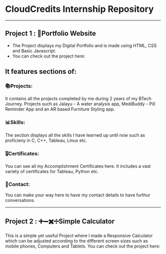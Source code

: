 # CloudCredits Internship Repository

---

## Project 1 : 📂Portfolio Website
  - The Project displays my Digital Portfolio and is made using HTML, CSS and Basic Javascript.
  - You can check out the project here: 

## It features sections of:
### 📚Projects: 
It contains all the projects completed by me during 2 years of my BTech Journey. Projects such as Jalayu - A water analysis app, MediBuddy - Pill Reminder App and an AR based Furniture Styling app.

### 📊Skills:
The section displays all the skills I have learned up until now such as proficieny in C, C++, Tableau, Linux etc.

### 🎖️Certificates:
You can see all my Accomplishment Certificates here. It includes a vast variety of certificates for Tableau, Python etc.

### 📱Contact:
You can make your way here to have my contact details to have furthur conversations.


---

## Project 2 : ➕➖✖️➗Simple Calculator
This is a simple yet useful Project where I made a Responsive Calculator which can be adjusted according to the different screen sizes such as mobile phones, Computers and Tablets.
You can check out the project here: 
